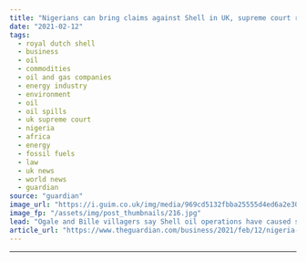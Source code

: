 ```yaml
---
title: "Nigerians can bring claims against Shell in UK, supreme court rules"
date: "2021-02-12"
tags: 
  - royal dutch shell
  - business
  - oil
  - commodities
  - oil and gas companies
  - energy industry
  - environment
  - oil
  - oil spills
  - uk supreme court
  - nigeria
  - africa
  - energy
  - fossil fuels
  - law
  - uk news
  - world news
  - guardian
source: "guardian"
image_url: "https://i.guim.co.uk/img/media/969cd5132fbba25555d4ed6a2e3078868c09db05/0_33_1555_933/master/1555.jpg?width=460&quality=85&auto=format&fit=max&s=98ab78eb541cf7eae5b67c3464451f3a"
image_fp: "/assets/img/post_thumbnails/216.jpg"
lead: "Ogale and Bille villagers say Shell oil operations have caused severe pollution including to their drinking waterTwo Nigerian communities can bring their legal claims for a cleanup and for compensation against the oil company Shell and its Nigerian s..."
article_url: "https://www.theguardian.com/business/2021/feb/12/nigeria-communities-can-bring-claims-against-shell-uk-supreme-court-rules"
---
```


---
